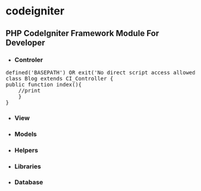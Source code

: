 # codeigniter

## PHP CodeIgniter Framework Module For Developer

- ### Controler

<pre>
defined('BASEPATH') OR exit('No direct script access allowed');
class Blog extends CI_Controller {
public function index(){
    //print
    }
}
</pre>

- ### View
- ### Models
- ### Helpers
- ### Libraries
- ### Database

